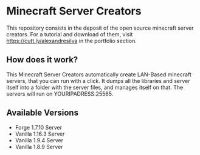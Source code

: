 # Minecraft Server Creators
This repository consists in the deposit of the open source minecraft server creators. For a tutorial and download of them, visit https://cutt.ly/alexandresilva in the portfolio section.

## How does it work?
This Minecraft Server Creators automatically create LAN-Based minecraft servers, that you can run with a click.
It dumps all the libraries and server itself into a folder with the server files, and manages itself on that.
The servers will run on YOURIPADRESS:25565.

## Available Versions

- Forge 1.7.10 Server
- Vanilla 1.16.3 Server
- Vanilla 1.9.4 Server
- Vanilla 1.8.9 Server
